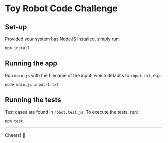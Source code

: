 # Toy Robot Code Challenge

## Set-up

Provided your system has [NodeJS](https://nodejs.org/en/download/) installed, simply run:
```
npm install
```

## Running the app

Run `main.js` with the filename of the input, which defaults to `input.txt`, e.g.
```
node main.js input-1.txt
```

## Running the tests

Test cases are found in `robot.test.js`. To execute the tests, run:
```
npm test
```

***

Cheers! :beer:
